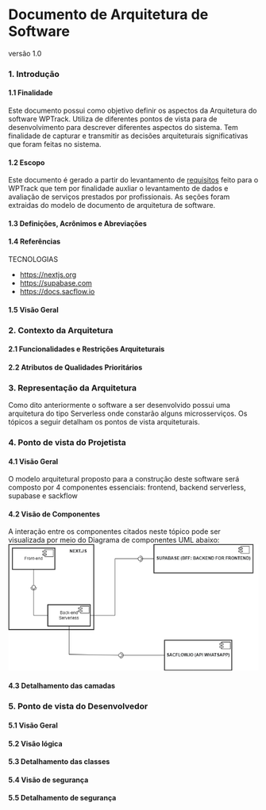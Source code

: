 
# Documento de Arquitetura de Software 
versão 1.0

### 1. Introdução 
#### 1.1 Finalidade
Este documento possui como objetivo definir os aspectos da Arquitetura
do software WPTrack. Utiliza de diferentes pontos de vista para de desenvolvimento para descrever diferentes aspectos do sistema. Tem finalidade de capturar e transmitir as decisões arquiteturais significativas que foram feitas no sistema.
#### 1.2 Escopo
Este documento é gerado a partir do levantamento de [requisitos](https://github.com/arthur-es/dominios-de-software/blob/main/README.md) feito para o WPTrack que tem por finalidade auxliar o levantamento de dados e avaliação de serviços prestados por profissionais. As seções foram extraidas do modelo de documento de arquitetura de software.
#### 1.3 Definições, Acrônimos e Abreviações

#### 1.4 Referências
TECNOLOGIAS

* https://nextjs.org 
* https://supabase.com 
* https://docs.sacflow.io 

#### 1.5 Visão Geral

### 2. Contexto da Arquitetura 
#### 2.1 Funcionalidades e Restrições Arquiteturais
#### 2.2 Atributos de Qualidades Prioritários

### 3. Representação da Arquitetura
Como dito anteriormente o software a ser desenvolvido possui uma arquitetura do tipo Serverless onde constarão alguns microsserviços. Os tópicos a seguir detalham os pontos de vista arquiteturais.
### 4. Ponto de vista do Projetista
#### 4.1 Visão Geral
O modelo arquitetural proposto para a construção deste software será
composto por 4 componentes essenciais: frontend, backend serverless, supabase e sackflow
#### 4.2 Visão de Componentes
A interação entre os componentes citados neste tópico pode ser
visualizada por meio do Diagrama de componentes UML abaixo:
![diagrama de componentes](./public/imagens/diagramaDeComponentes.png)
#### 4.3 Detalhamento das camadas

### 5. Ponto de vista do Desenvolvedor
#### 5.1 Visão Geral
#### 5.2 Visão lógica
#### 5.3 Detalhamento das classes
#### 5.4 Visão de segurança
#### 5.5 Detalhamento de segurança
